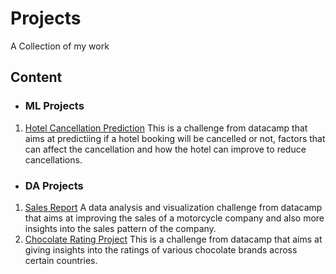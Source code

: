 # Projects

A Collection of my work

## Content
* ### ML Projects
1. [Hotel Cancellation Prediction](https://github.com/Grace-10/Data-Science-Projects/blob/main/Hotel%20Cancellation%20Prediction.ipynb)
   This is a challenge from datacamp that aims at predictiing if a hotel booking will be cancelled or not, factors that can affect the cancellation and how the hotel can improve to reduce cancellations.

* ### DA Projects
1. [Sales Report](https://github.com/Grace-10/Data-Science-Projects/blob/main/Sales%20Report.ipynb)
   A data analysis and visualization challenge from datacamp that aims at improving the sales of a motorcycle company and also more insights into the sales pattern of the company.
2. [Chocolate Rating Project](https://github.com/Grace-10/Data-Science-Projects/blob/main/CHOCOLATE%20PROJECT.ipynb)
   This is a challenge from datacamp that aims at giving insights into the ratings of various chocolate brands across certain countries.

